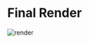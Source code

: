 # Final Render
![render](https://github.com/user-attachments/assets/797c115d-f4b1-47a7-ba09-514137775897)
